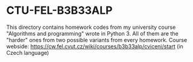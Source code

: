 # CTU-FEL-B3B33ALP
This directory contains homework codes from my university course "Algorithms and programming" wrote in Python 3. All of them are the "harder" ones from two possible variants from every homework. Course webside: https://cw.fel.cvut.cz/wiki/courses/b3b33alp/cviceni/start (in Czech language)

